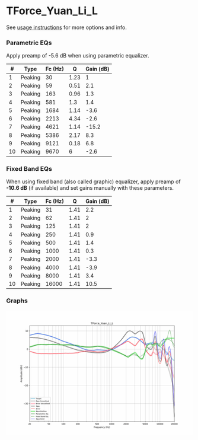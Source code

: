 # TForce_Yuan_Li_L
See [usage instructions](https://github.com/jaakkopasanen/AutoEq#usage) for more options and info.

### Parametric EQs
Apply preamp of -5.6 dB when using parametric equalizer.

|   # | Type    |   Fc (Hz) |    Q |   Gain (dB) |
|-----|---------|-----------|------|-------------|
|   1 | Peaking |        30 | 1.23 |         1   |
|   2 | Peaking |        59 | 0.51 |         2.1 |
|   3 | Peaking |       163 | 0.96 |         1.3 |
|   4 | Peaking |       581 | 1.3  |         1.4 |
|   5 | Peaking |      1684 | 1.14 |        -3.6 |
|   6 | Peaking |      2213 | 4.34 |        -2.6 |
|   7 | Peaking |      4621 | 1.14 |       -15.2 |
|   8 | Peaking |      5386 | 2.17 |         8.3 |
|   9 | Peaking |      9121 | 0.18 |         6.8 |
|  10 | Peaking |      9670 | 6    |        -2.6 |

### Fixed Band EQs
When using fixed band (also called graphic) equalizer, apply preamp of **-10.6 dB** (if available) and set gains manually with these parameters.

|   # | Type    |   Fc (Hz) |    Q |   Gain (dB) |
|-----|---------|-----------|------|-------------|
|   1 | Peaking |        31 | 1.41 |         2.2 |
|   2 | Peaking |        62 | 1.41 |         2   |
|   3 | Peaking |       125 | 1.41 |         2   |
|   4 | Peaking |       250 | 1.41 |         0.9 |
|   5 | Peaking |       500 | 1.41 |         1.4 |
|   6 | Peaking |      1000 | 1.41 |         0.3 |
|   7 | Peaking |      2000 | 1.41 |        -3.3 |
|   8 | Peaking |      4000 | 1.41 |        -3.9 |
|   9 | Peaking |      8000 | 1.41 |         3.4 |
|  10 | Peaking |     16000 | 1.41 |        10.5 |

### Graphs
![](./TForce_Yuan_Li_L.png)
